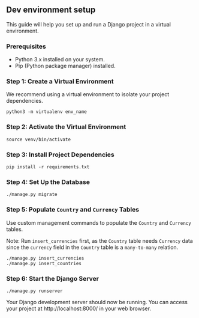 ## Dev environment setup

This guide will help you set up and run a Django project in a virtual environment.

### Prerequisites
- Python 3.x installed on your system.
- Pip (Python package manager) installed.

### Step 1: Create a Virtual Environment
We recommend using a virtual environment to isolate your project dependencies.

```
python3 -m virtualenv env_name
```

### Step 2: Activate the Virtual Environment
```
source venv/bin/activate
```
### Step 3: Install Project Dependencies
```
pip install -r requirements.txt
```
### Step 4: Set Up the Database
```
./manage.py migrate
```
### Step 5: Populate `Country` and `Currency` Tables
Use custom management commands to populate the `Country` and `Currency` tables.

Note: Run `insert_currencies` first, as the `Country` table needs `Currency` data since the `currency` field in the `Country` table is a `many-to-many` relation.
```
./manage.py insert_currencies
./manage.py insert_countries
```
### Step 6: Start the Django Server
```
./manage.py runserver
```
Your Django development server should now be running. You can access your project at http://localhost:8000/ in your web browser.



